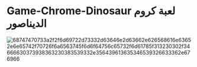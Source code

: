 # Game-Chrome-Dinosaur لعبة كروم الديناصور

![68747470733a2f2f6d69722d73332d63646e2d63662e626568616e63652e6e65742f70726f6a6563745f6d6f64756c65732f6d61785f313230302f34666630373938363230383539332e356439613635346539326633362e676966](https://user-images.githubusercontent.com/55116927/188343984-7f833510-3e94-40b3-b111-5877d90f6e35.gif)
